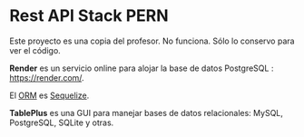 # Rest API Stack PERN

Este proyecto es una copia del profesor. No funciona. Sólo lo conservo para ver el código.

**Render** es un servicio online para alojar la base de datos PostgreSQL : https://render.com/.

El [ORM](https://chatgpt.com/share/66fd42d4-cd2c-8003-a161-8d725801f7c7) es [Sequelize](https://sequelize.org/).

**TablePlus** es una GUI para manejar bases de datos relacionales: MySQL, PostgreSQL, SQLite y otras.

